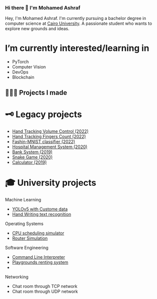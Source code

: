 ### Hi there 👋 I'm Mohamed Ashraf

Hey, I'm Mohamed Ashraf. I'm currently pursuing a bachelor degree in computer science at [Cairo University](https://cu.edu.eg/Home). A passionate student who wants to explore new grounds and ideas.

# I’m currently interested/learning in
- PyTorch
- Computer Vision
- DevOps
- Blockchain

## 👨🏻‍💻 Projects I made


# 🗝 Legacy projects
- [Hand Tracking Volume Control (2022)](https://github.com/7MohamedAshraf10/HandTrackingProject)
- [Hand Tracking Fingers Count (2022)](https://github.com/7MohamedAshraf10/HandTrackingProject) 
- [Fashin-MNIST classifier (2022)](https://github.com/7MohamedAshraf10/Fashion_MNIST)
- [Hospital Management System (2020)](https://github.com/7MohamedAshraf10/HospitalManagementSystem)
- [Bank System (2019)](https://github.com/7MohamedAshraf10/Java_miniBankSystem)
- [Snake Game (2020)](https://github.com/7MohamedAshraf10/Java_SnakeGame)
- [Calculator (2019)](https://github.com/7MohamedAshraf10/Java_Calculator_GUISwing)



# 🎓 University projects
 Machine Learning
 - [YOLOv5 with Custome data](https://github.com/7MohamedAshraf10/YOLOv5-Train-Custom-Dataset)
 - [Hand Writing text recognition](https://github.com/7MohamedAshraf10/Handwritten-Text-Recognition)
 

 Operating Systems
- [CPU scheduling simulator](https://github.com/7MohamedAshraf10/CPU-scheduling-simulator-) 
- [Router Simulation](https://github.com/7MohamedAshraf10/Router-Simulation)
  
 Software Engineering
- [Command Line Interpreter](https://github.com/7MohamedAshraf10/CommandLIneInterpreter)
- [Playgrounds renting system](https://github.com/7MohamedAshraf10/Java_miniPlaygroundSystem)
- 

 Networking
- Chat room through TCP network
- Chat room through UDP network

<!--
**7MohamedAshraf10/7MohamedAshraf10** is a ✨ _special_ ✨ repository because its `README.md` (this file) appears on your GitHub profile.
